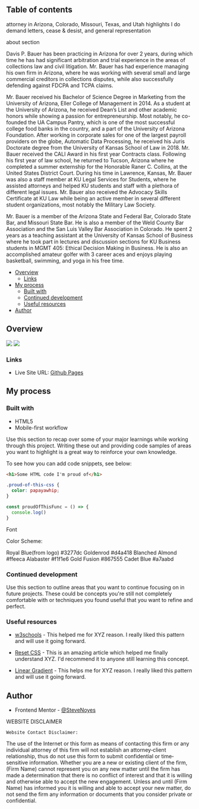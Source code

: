 ## Table of contents
attorney in Arizona, Colorado, Missouri, Texas, and Utah
  highlights
    I do 
      demand letters, 
      cease & desist, and 
      general representation


about section

  Davis P. Bauer has been practicing in Arizona for over 2 years, during which time he has had significant arbitration and trial experience in the areas of collections law and civil litigation. Mr. Bauer has had experience managing his own firm in Arizona, where he was working with several small and large commercial creditors in collections disputes, while also successfully defending against FDCPA and TCPA claims.

  Mr. Bauer received his Bachelor of Science Degree in Marketing from the University of Arizona, Eller College of Management in 2014. As a student at the University of Arizona, he received Dean’s List and other academic honors while showing a passion for entrepreneurship. Most notably, he co-founded the UA Campus Pantry, which is one of the most successful college food banks in the country, and a part of the University of Arizona Foundation. After working in corporate sales for one of the largest payroll providers on the globe, Automatic Data Processing, he received his Juris Doctorate degree from the University of Kansas School of Law in 2018. Mr. Bauer received the CALI Award in his first year Contracts class. Following his first year of law school, he returned to Tucson, Arizona where he completed a summer externship for the Honorable Raner C. Collins, at the United States District Court. During his time in Lawrence, Kansas, Mr. Bauer was also a staff member at KU Legal Services for Students, where he assisted attorneys and helped KU students and staff with a plethora of different legal issues. Mr. Bauer also received the Advocacy Skills Certificate at KU Law while being an active member in several different student organizations, most notably the Military Law Society.

  Mr. Bauer is a member of the Arizona State and Federal Bar, Colorado State Bar, and Missouri State Bar. He is also a member of the Weld County Bar Association and the San Luis Valley Bar Association in Colorado. He spent 2 years as a teaching assistant at the University of Kansas School of Business where he took part in lectures and discussion sections for KU Business students in MGMT 405: Ethical Decision Making in Business. He is also an accomplished amateur golfer with 3 career aces and enjoys playing basketball, swimming, and yoga in his free time.


- [Overview](#overview)
  - [Links](#links)
- [My process](#my-process)
  - [Built with](#built-with)
  - [Continued development](#continued-development)
  - [Useful resources](#useful-resources)
- [Author](#author)

## Overview

![](./screenshot.jpg)
![](./screenshot.png)


### Links

- Live Site URL: [Github Pages](https://stevenoyes.github.io/te/)

## My process

### Built with

- HTML5 
- Mobile-first workflow

Use this section to recap over some of your major learnings while working through this project. Writing these out and providing code samples of areas you want to highlight is a great way to reinforce your own knowledge.

To see how you can add code snippets, see below:

```html
<h1>Some HTML code I'm proud of</h1>
```
```css
.proud-of-this-css {
  color: papayawhip;
}
```
```js
const proudOfThisFunc = () => {
  console.log()
}
```

Font 


Color Scheme:

  Royal Blue(from logo) #3277dc
  Goldenrod             #d4a418
  Blanched Almond       #ffeeca
  Alabaster             #f1f1e6
  Gold Fusion           #867555
  Cadet Blue            #a7aabd


### Continued development

Use this section to outline areas that you want to continue focusing on in future projects. These could be concepts you're still not completely comfortable with or techniques you found useful that you want to refine and perfect.

### Useful resources

- [w3schools](https://www.w3schools.com/howto/howto_js_accordion.asp) - This helped me for XYZ reason. I really liked this pattern and will use it going forward.

- [Reset CSS](https://meyerweb.com/eric/tools/css/reset/) - This is an amazing article which helped me finally understand XYZ. I'd recommend it to anyone still learning this concept.

- [Linear Gradient](https://www.w3schools.com/css/css3_gradients.asp) - This helps me for XYZ reason. I really liked this pattern and will use it going forward.

## Author

- Frontend Mentor - [@SteveNoyes](https://www.frontendmentor.io/profile/SteveNoyes)

WEBSITE DISCLAIMER

    Website Contact Disclaimer:       
  The use of the Internet or this form as means of contacting this firm or any individual attorney of this
  firm will not establish an attorney‐client relationship, thus do not use this form to submit confidential
  or time‐sensitive information. Whether you are a new or existing client of the firm, (Firm Name)
  cannot represent you on any new matter until the firm has made a determination that there is no
  conflict of interest and that it is willing and otherwise able to accept the new engagement. Unless
  and until (Firm Name) has informed you it is willing and able to accept your new matter, do not send
  the firm any information or documents that you consider private or confidential.  